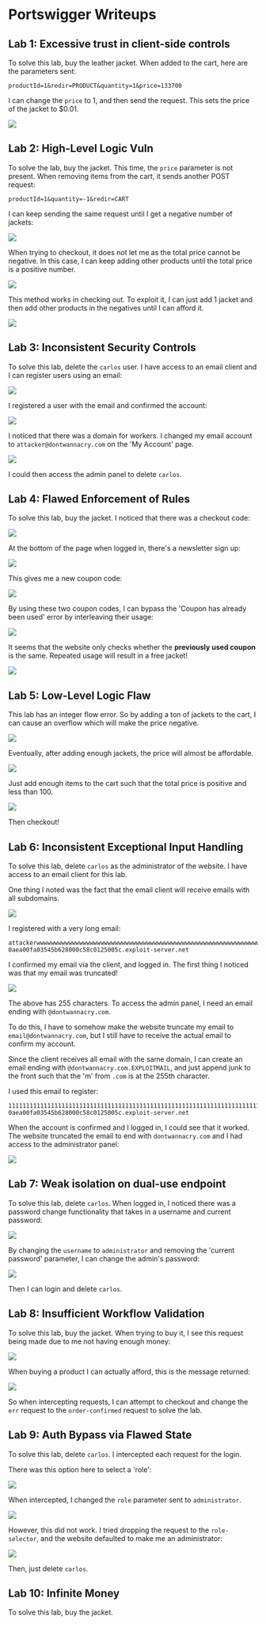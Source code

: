 # Portswigger Writeups

## Lab 1: Excessive trust in client-side controls

To solve this lab, buy the leather jacket. When added to the cart, here are the parameters sent:

```
productId=1&redir=PRODUCT&quantity=1&price=133700
```

I can change the `price` to 1, and then send the request. This sets the price of the jacket to $0.01.

![](../../.gitbook/assets/portswigger-business-writeup-image.png)

## Lab 2: High-Level Logic Vuln

To solve the lab, buy the jacket. This time, the `price` parameter is not present. When removing items from the cart, it sends another POST request:

```
productId=1&quantity=-1&redir=CART
```

I can keep sending the same request until I get a negative number of jackets:

![](../../.gitbook/assets/portswigger-business-writeup-image-1.png)

When trying to checkout, it does not let me as the total price cannot be negative. In this case, I can keep adding other products until the total price is a positive number.

![](../../.gitbook/assets/portswigger-business-writeup-image-2.png)

This method works in checking out. To exploit it, I can just add 1 jacket and then add other products in the negatives until I can afford it.

![](../../.gitbook/assets/portswigger-business-writeup-image-3.png)

## Lab 3: Inconsistent Security Controls

To solve this lab, delete the `carlos` user. I have access to an email client and I can register users using an email:

![](../../.gitbook/assets/portswigger-business-writeup-image-4.png)

I registered a user with the email and confirmed the account:

![](../../.gitbook/assets/portswigger-business-writeup-image-5.png)

I noticed that there was a domain for workers. I changed my email account to `attacker@dontwannacry.com` on the 'My Account' page.

![](../../.gitbook/assets/portswigger-business-writeup-image-6.png)

I could then access the admin panel to delete `carlos`.

## Lab 4: Flawed Enforcement of Rules

To solve this lab, buy the jacket. I noticed that there was a checkout code:

![](../../.gitbook/assets/portswigger-business-writeup-image-7.png)

At the bottom of the page when logged in, there's a newsletter sign up:

![](../../.gitbook/assets/portswigger-business-writeup-image-8.png)

This gives me a new coupon code:

![](../../.gitbook/assets/portswigger-business-writeup-image-9.png)

By using these two coupon codes, I can bypass the 'Coupon has already been used' error by interleaving their usage:

![](../../.gitbook/assets/portswigger-business-writeup-image-10.png)

It seems that the website only checks whether the **previously used coupon** is the same. Repeated usage will result in a free jacket!

![](../../.gitbook/assets/portswigger-business-writeup-image-11.png)

## Lab 5: Low-Level Logic Flaw

This lab has an integer flow error. So by adding a ton of jackets to the cart, I can cause an overflow which will make the price negative. 

![](../../.gitbook/assets/portswigger-business-writeup-image-12.png)

Eventually, after adding enough jackets, the price will almost be affordable.

![](../../.gitbook/assets/portswigger-business-writeup-image-13.png)

Just add enough items to the cart such that the total price is positive and less than 100. 

![](../../.gitbook/assets/portswigger-business-writeup-image-14.png)

Then checkout!

## Lab 6: Inconsistent Exceptional Input Handling

To solve this lab, delete `carlos` as the administrator of the website. I have access to an email client for this lab.

One thing I noted was the fact that the email client will receive emails with all subdomains.

![](../../.gitbook/assets/portswigger-business-writeup-image-15.png)

I registered with a very long email:

```
attackerwwwwwwwwwwwwwwwwwwwwwwwwwwwwwwwwwwwwwwwwwwwwwwwwwwwwwwwwwwwwwwwwwwwwwwwwwwwwwwwwwwwwwwwwwwwwwwwwwwwwwwwwwwwwwwwwwwwwwwwwwwwwwwwwwwwwwwwwwwwwwwwwwwwwwwwwwwwwwwwwwwwwwwwwwwwwwwwwwwwwwwwwwwwwwwwwwwwwww@exploit-0aea00fa03545b628000c58c0125005c.exploit-server.net
```

I confirmed my email via the client, and logged in. The first thing I noticed was that my email was truncated!

![](../../.gitbook/assets/portswigger-business-writeup-image-16.png)

The above has 255 characters. To access the admin panel, I need an email ending with `@dontwannacry.com`. 

To do this, I have to somehow make the website truncate my email to `email@dontwannacry.com`, but I still have to receive the actual email to confirm my account.

Since the client receives all email with the same domain, I can create an email ending with `@dontwannacry.com.EXPLOITMAIL`, and just append junk to the front such that the 'm' from `.com` is at the 255th character.

I used this email to register:

```
1111111111111111111111111111111111111111111111111111111111111111111111111111111111111111111111111111111111111111111111111111111111111111111111111111111111111111111111111111111111111111111111111111111111111111111111111111111111111111111111@dontwannacry.com.exploit-0aea00fa03545b628000c58c0125005c.exploit-server.net
```

When the account is confirmed and I logged in, I could see that it worked. The website truncated the email to end with `dontwannacry.com` and I had access to the administrator panel:

![](../../.gitbook/assets/portswigger-business-writeup-image-17.png)

## Lab 7: Weak isolation on dual-use endpoint

To solve this lab, delete `carlos`. When logged in, I noticed there was a password change functionality that takes in a username and current password:

![](../../.gitbook/assets/portswigger-business-writeup-image-18.png)

By changing the `username` to `administrator` and removing the 'current password' parameter, I can change the admin's password:

![](../../.gitbook/assets/portswigger-business-writeup-image-19.png)

Then I can login and delete `carlos`.

## Lab 8: Insufficient Workflow Validation

To solve this lab, buy the jacket. When trying to buy it, I see this request being made due to me not having enough money:

![](../../.gitbook/assets/portswigger-business-writeup-image-20.png)

When buying a product I can actually afford, this is the message returned:

![](../../.gitbook/assets/portswigger-business-writeup-image-21.png)

So when intercepting requests, I can attempt to checkout and change the `err` request to the `order-confirmed` request to solve the lab. 

## Lab 9: Auth Bypass via Flawed State

To solve this lab, delete `carlos`. I intercepted each request for the login.

There was this option here to select a 'role':

![](../../.gitbook/assets/portswigger-business-writeup-image-22.png)

When intercepted, I changed the `role` parameter sent to `administrator`.

![](../../.gitbook/assets/portswigger-business-writeup-image-23.png)

However, this did not work. I tried dropping the request to the `role-selector`, and the website defaulted to make me an administrator:

![](../../.gitbook/assets/portswigger-business-writeup-image-24.png)

Then, just delete `carlos`.

## Lab 10: Infinite Money

To solve this lab, buy the jacket.